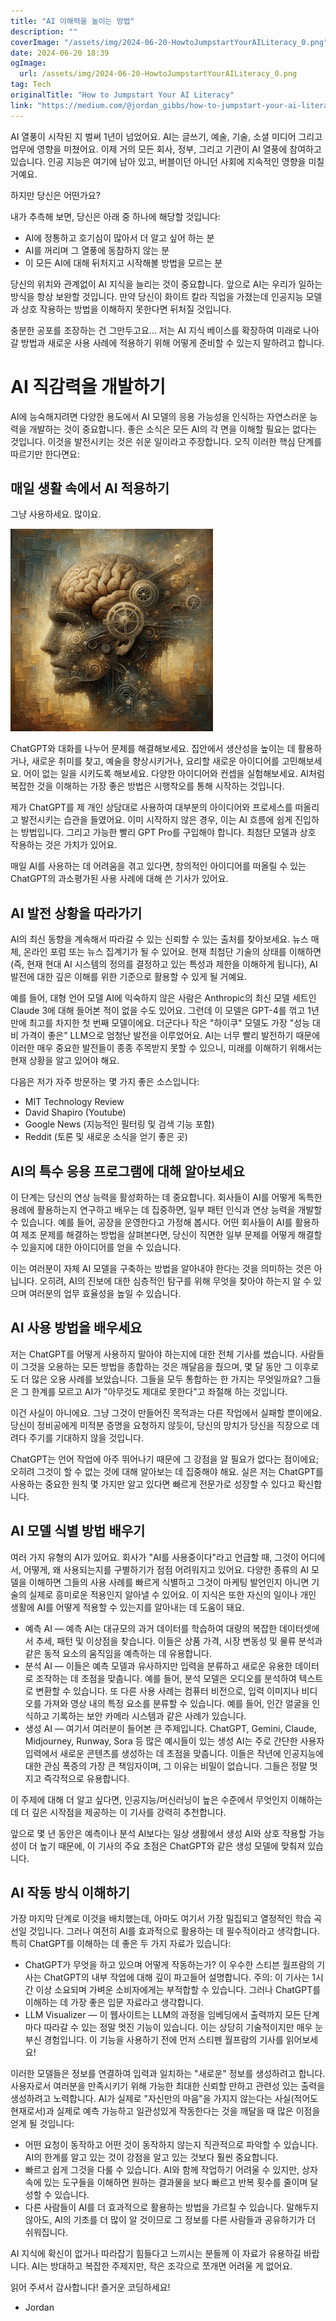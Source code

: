 ```yaml
---
title: "AI 이해력을 높이는 방법"
description: ""
coverImage: "/assets/img/2024-06-20-HowtoJumpstartYourAILiteracy_0.png"
date: 2024-06-20 18:39
ogImage: 
  url: /assets/img/2024-06-20-HowtoJumpstartYourAILiteracy_0.png
tag: Tech
originalTitle: "How to Jumpstart Your AI Literacy"
link: "https://medium.com/@jordan_gibbs/how-to-jumpstart-your-ai-literacy-45a7113ec198"
---
```



AI 열풍이 시작된 지 벌써 1년이 넘었어요. AI는 글쓰기, 예술, 기술, 소셜 미디어 그리고 업무에 영향을 미쳤어요. 이제 거의 모든 회사, 정부, 그리고 기관이 AI 열풍에 참여하고 있습니다. 인공 지능은 여기에 남아 있고, 버블이던 아니던 사회에 지속적인 영향을 미칠 거예요.

하지만 당신은 어떤가요?

내가 추측해 보면, 당신은 아래 중 하나에 해당할 것입니다:

- AI에 정통하고 호기심이 많아서 더 알고 싶어 하는 분
- AI를 꺼리며 그 열풍에 동참하지 않는 분
- 이 모든 AI에 대해 뒤처지고 시작해볼 방법을 모르는 분

<div class="content-ad"></div>

당신의 위치와 관계없이 AI 지식을 늘리는 것이 중요합니다. 앞으로 AI는 우리가 일하는 방식을 항상 보완할 것입니다. 만약 당신이 화이트 칼라 직업을 가졌는데 인공지능 모델과 상호 작용하는 방법을 이해하지 못한다면 뒤처질 것입니다.

충분한 공포를 조장하는 건 그만두고요... 저는 AI 지식 베이스를 확장하여 미래로 나아갈 방법과 새로운 사용 사례에 적용하기 위해 어떻게 준비할 수 있는지 말하려고 합니다.

# AI 직감력을 개발하기

AI에 능숙해지려면 다양한 용도에서 AI 모델의 응용 가능성을 인식하는 자연스러운 능력을 개발하는 것이 중요합니다. 좋은 소식은 모든 AI의 각 면을 이해할 필요는 없다는 것입니다. 이것을 발전시키는 것은 쉬운 일이라고 주장합니다. 오직 이러한 핵심 단계를 따르기만 한다면요:

<div class="content-ad"></div>

## 매일 생활 속에서 AI 적용하기

그냥 사용하세요. 많이요.

![AI 이미지](/assets/img/2024-06-20-HowtoJumpstartYourAILiteracy_0.png)

ChatGPT와 대화를 나누어 문제를 해결해보세요. 집안에서 생산성을 높이는 데 활용하거나, 새로운 취미를 찾고, 예술을 향상시키거나, 요리할 새로운 아이디어를 고민해보세요. 어이 없는 일을 시키도록 해보세요. 다양한 아이디어와 컨셉을 실험해보세요. AI처럼 복잡한 것을 이해하는 가장 좋은 방법은 시행착오를 통해 시작하는 것입니다.

<div class="content-ad"></div>

제가 ChatGPT를 제 개인 상담대로 사용하여 대부분의 아이디어와 프로세스를 떠올리고 발전시키는 습관을 들였어요. 이미 시작하지 않은 경우, 이는 AI 흐름에 쉽게 진입하는 방법입니다. 그리고 가능한 빨리 GPT Pro를 구입해야 합니다. 최첨단 모델과 상호 작용하는 것은 가치가 있어요.

매일 AI를 사용하는 데 어려움을 겪고 있다면, 창의적인 아이디어를 떠올릴 수 있는 ChatGPT의 과소평가된 사용 사례에 대해 쓴 기사가 있어요.

## AI 발전 상황을 따라가기

AI의 최신 동향을 계속해서 따라갈 수 있는 신뢰할 수 있는 출처를 찾아보세요. 뉴스 매체, 온라인 포럼 또는 뉴스 집계기가 될 수 있어요. 현재 최첨단 기술의 상태를 이해하면(즉, 현재 현대 AI 시스템의 정의를 결정하고 있는 특성과 제한을 이해하게 됩니다), AI 발전에 대한 깊은 이해를 위한 기준으로 활용할 수 있게 될 거예요.

<div class="content-ad"></div>

예를 들어, 대형 언어 모델 AI에 익숙하지 않은 사람은 Anthropic의 최신 모델 세트인 Claude 3에 대해 들어본 적이 없을 수도 있어요. 그런데 이 모델은 GPT-4를 꺾고 1년 만에 최고를 차지한 첫 번째 모델이에요. 더군다나 작은 "하이쿠" 모델도 가장 "성능 대비 가격이 좋은" LLM으로 엄청난 발전을 이루었어요. AI는 너무 빨리 발전하기 때문에 이러한 매우 중요한 발전들이 종종 주목받지 못할 수 있으니, 미래를 이해하기 위해서는 현재 상황을 알고 있어야 해요.

다음은 저가 자주 방문하는 몇 가지 좋은 소스입니다:

- MIT Technology Review
- David Shapiro (Youtube)
- Google News (지능적인 필터링 및 검색 기능 포함)
- Reddit (토론 및 새로운 소식을 얻기 좋은 곳)

## AI의 특수 응용 프로그램에 대해 알아보세요

<div class="content-ad"></div>

이 단계는 당신의 연상 능력을 활성화하는 데 중요합니다. 회사들이 AI를 어떻게 독특한 용례에 활용하는지 연구하고 배우는 데 집중하면, 일부 패턴 인식과 연상 능력을 개발할 수 있습니다. 예를 들어, 공장을 운영한다고 가정해 봅시다. 어떤 회사들이 AI를 활용하여 제조 문제를 해결하는 방법을 살펴본다면, 당신이 직면한 일부 문제를 어떻게 해결할 수 있을지에 대한 아이디어를 얻을 수 있습니다.

이는 여러분이 자체 AI 모델을 구축하는 방법을 알아내야 한다는 것을 의미하는 것은 아닙니다. 오히려, AI의 진보에 대한 심층적인 탐구를 위해 무엇을 찾아야 하는지 알 수 있으며 여러분의 업무 효율성을 높일 수 있습니다.

## AI 사용 방법을 배우세요

저는 ChatGPT를 어떻게 사용하지 말아야 하는지에 대한 전체 기사를 썼습니다. 사람들이 그것을 오용하는 모든 방법을 종합하는 것은 깨달음을 줬으며, 몇 달 동안 그 이후로도 더 많은 오용 사례를 보았습니다. 그들을 모두 통합하는 한 가지는 무엇일까요? 그들은 그 한계를 모르고 AI가 "아무것도 제대로 못한다"고 좌절해 하는 것입니다.

<div class="content-ad"></div>

이건 사실이 아니에요. 그냥 그것이 만들어진 목적과는 다른 작업에서 실패할 뿐이에요. 당신이 정비공에게 미적분 증명을 요청하지 않듯이, 당신의 망치가 당신을 직장으로 데려다 주기를 기대하지 않을 것입니다.

ChatGPT는 언어 작업에 아주 뛰어나기 때문에 그 강점을 알 필요가 없다는 점이에요; 오히려 그것이 할 수 없는 것에 대해 알아보는 데 집중해야 해요. 실은 저는 ChatGPT를 사용하는 중요한 원칙 몇 가지만 알고 있다면 빠르게 전문가로 성장할 수 있다고 확신합니다.

## AI 모델 식별 방법 배우기

여러 가지 유형의 AI가 있어요. 회사가 "AI를 사용중이다"라고 언급할 때, 그것이 어디에서, 어떻게, 왜 사용되는지를 구별하기가 점점 어려워지고 있어요. 다양한 종류의 AI 모델을 이해하면 그들의 사용 사례를 빠르게 식별하고 그것이 마케팅 발언인지 아니면 기술의 실제로 흥미로운 적용인지 알아낼 수 있어요. 이 지식은 또한 자신의 일이나 개인 생활에 AI를 어떻게 적용할 수 있는지를 알아내는 데 도움이 돼요.

<div class="content-ad"></div>

- 예측 AI — 예측 AI는 대규모의 과거 데이터를 학습하여 대량의 복잡한 데이터셋에서 추세, 패턴 및 이상점을 찾습니다. 이들은 상품 가격, 시장 변동성 및 물류 분석과 같은 동적 요소의 움직임을 예측하는 데 유용합니다.
- 분석 AI — 이들은 예측 모델과 유사하지만 입력을 분류하고 새로운 유용한 데이터로 조작하는 데 초점을 맞춥니다. 예를 들어, 분석 모델은 오디오를 분석하여 텍스트로 변환할 수 있습니다. 또 다른 사용 사례는 컴퓨터 비전으로, 입력 이미지나 비디오를 가져와 영상 내의 특정 요소를 분류할 수 있습니다. 예를 들어, 인간 얼굴을 인식하고 기록하는 보안 카메라 시스템과 같은 사례가 있습니다.
- 생성 AI — 여기서 여러분이 들어본 큰 주제입니다. ChatGPT, Gemini, Claude, Midjourney, Runway, Sora 등 많은 예시들이 있는 생성 AI는 주로 간단한 사용자 입력에서 새로운 콘텐츠를 생성하는 데 초점을 맞춥니다. 이들은 작년에 인공지능에 대한 관심 폭증의 가장 큰 책임자이며, 그 이유는 비밀이 없습니다. 그들은 정말 멋지고 즉각적으로 유용합니다.

이 주제에 대해 더 알고 싶다면, 인공지능/머신러닝이 높은 수준에서 무엇인지 이해하는 데 더 깊은 시작점을 제공하는 이 기사를 강력히 추천합니다.

앞으로 몇 년 동안은 예측이나 분석 AI보다는 일상 생활에서 생성 AI와 상호 작용할 가능성이 더 높기 때문에, 이 기사의 주요 초점은 ChatGPT와 같은 생성 모델에 맞춰져 있습니다.

## AI 작동 방식 이해하기

<div class="content-ad"></div>

가장 마지막 단계로 이것을 배치했는데, 아마도 여기서 가장 밀집되고 열정적인 학습 곡선일 것입니다. 그러나 여전히 AI를 효과적으로 활용하는 데 필수적이라고 생각합니다. 특히 ChatGPT를 이해하는 데 좋은 두 가지 자료가 있습니다:

- ChatGPT가 무엇을 하고 있으며 어떻게 작동하는가? 이 우수한 스티븐 월프람의 기사는 ChatGPT의 내부 작업에 대해 깊이 파고들어 설명합니다. 주의: 이 기사는 1시간 이상 소요되며 가벼운 소비자에게는 부적합할 수 있습니다. 그러나 ChatGPT를 이해하는 데 가장 좋은 입문 자료라고 생각합니다.
- LLM Visualizer — 이 웹사이트는 LLM의 과정을 임베딩에서 출력까지 모든 단계마다 따라갈 수 있는 정말 멋진 기능이 있습니다. 이는 상당히 기술적이지만 매우 눈부신 경험입니다. 이 기능을 사용하기 전에 먼저 스티펜 월프람의 기사를 읽어보세요!

이러한 모델들은 정보를 연결하여 입력과 일치하는 "새로운" 정보를 생성하려고 합니다. 사용자로서 여러분을 만족시키기 위해 가능한 최대한 신뢰할 만하고 관련성 있는 출력을 생성하려고 노력합니다. AI가 실제로 "자신만의 마음"을 가지지 않는다는 사실(적어도 현재로서)과 실제로 예측 가능하고 일관성있게 작동한다는 것을 깨달을 때 많은 이점을 얻게 될 것입니다:

- 어떤 요청이 동작하고 어떤 것이 동작하지 않는지 직관적으로 파악할 수 있습니다. AI의 한계를 알고 있는 것이 강점을 알고 있는 것보다 훨씬 중요합니다.
- 빠르고 쉽게 그것을 다룰 수 있습니다. AI와 함께 작업하기 어려울 수 있지만, 상자 속에 있는 도구들을 이해하면 원하는 결과물을 보다 빠르고 반복 횟수를 줄이며 달성할 수 있습니다.
- 다른 사람들이 AI를 더 효과적으로 활용하는 방법을 가르칠 수 있습니다. 말해두지 않아도, AI의 기초를 더 많이 알 것이므로 그 정보를 다른 사람들과 공유하기가 더 쉬워집니다.

<div class="content-ad"></div>

AI 지식에 확신이 없거나 따라잡기 힘들다고 느끼시는 분들께 이 자료가 유용하길 바랍니다. AI는 방대하고 복잡한 주제지만, 작은 조각으로 쪼개면 어려울 게 없어요.

읽어 주셔서 감사합니다! 즐거운 코딩하세요!

- Jordan